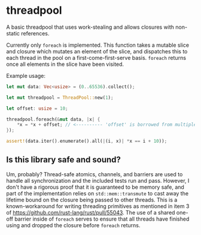 # threadpool

A basic threadpool that uses work-stealing and allows closures with non-static references.

Currently only `foreach` is implemented. This function takes a mutable slice and closure which mutates an element of the slice, and dispatches this to each thread in the pool on a first-come-first-serve basis. `foreach` returns once all elements in the slice have been visited.

Example usage:

```rust
let mut data: Vec<usize> = (0..65536).collect();

let mut threadpool = ThreadPool::new(1);

let offset: usize = 10;

threadpool.foreach(&mut data, |x| {
    *x = *x + offset; // <---------- 'offset' is borrowed from multiple threads here!
});

assert!(data.iter().enumerate().all(|(i, x)| *x == i + 10));
```

## Is this library safe and sound?

Um, probably? Thread-safe atomics, channels, and barriers are used to handle all synchronization and the included tests run and pass. However, I don't have a rigorous proof that it is guaranteed to be memory safe, and part of the implementation relies on `std::mem::transmute` to cast away the lifetime bound on the closure being passed to other threads. This is a known-workaround for writing threading primitives as mentioned in item 3 of https://github.com/rust-lang/rust/pull/55043. The use of a shared one-off barrier inside of `foreach` serves to ensure that all threads have finished using and dropped the closure before `foreach` returns.

